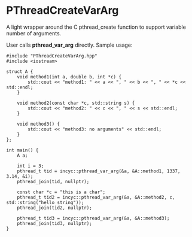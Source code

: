 PThreadCreateVarArg
===================

A light wrapper around the C pthread_create function to support variable number of arguments.

User calls **pthread_var_arg** directly. Sample usage:

	#include "PThreadCreateVarArg.hpp"
	#include <iostream>
	
	struct A {
		void method1(int a, double b, int *c) {
			std::cout << "method1: " << a << ", " << b << ", " << *c << std::endl;
		}
	
		void method2(const char *c, std::string s) {
			std::cout << "method2: " << c << ", " << s << std::endl;
		}
	
		void method3() {
			std::cout << "method3: no arguments" << std::endl;
		}
	};
	
	int main() {
		A a;
	
		int i = 3;
		pthread_t tid = incyc::pthread_var_arg(&a, &A::method1, 1337, 3.14, &i);
		pthread_join(tid, nullptr);
	
		const char *c = "this is a char";
		pthread_t tid2 = incyc::pthread_var_arg(&a, &A::method2, c, std::string("hello string"));
		pthread_join(tid2, nullptr);
	
		pthread_t tid3 = incyc::pthread_var_arg(&a, &A::method3);
		pthread_join(tid3, nullptr);
	}

